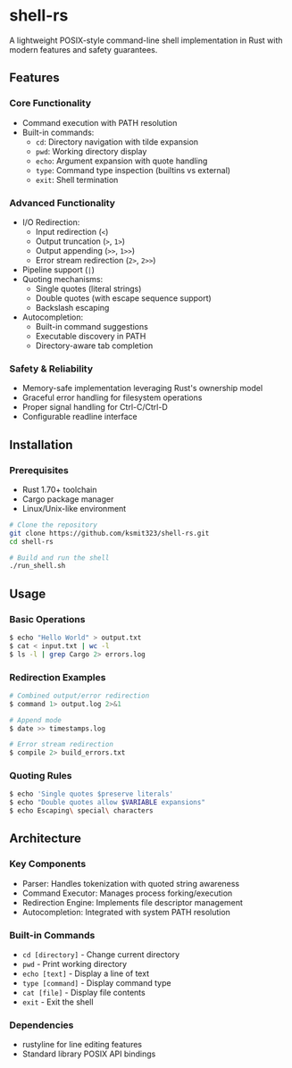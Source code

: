 # shell-rs

A lightweight POSIX-style command-line shell implementation in Rust with modern features and safety guarantees.

## Features

### Core Functionality
- Command execution with PATH resolution
- Built-in commands:
  - `cd`: Directory navigation with tilde expansion
  - `pwd`: Working directory display
  - `echo`: Argument expansion with quote handling
  - `type`: Command type inspection (builtins vs external)
  - `exit`: Shell termination

### Advanced Functionality
- I/O Redirection:
  - Input redirection (`<`)
  - Output truncation (`>`, `1>`)
  - Output appending (`>>`, `1>>`)
  - Error stream redirection (`2>`, `2>>`)
- Pipeline support (`|`)
- Quoting mechanisms:
  - Single quotes (literal strings)
  - Double quotes (with escape sequence support)
  - Backslash escaping
- Autocompletion:
  - Built-in command suggestions
  - Executable discovery in PATH
  - Directory-aware tab completion

### Safety & Reliability
- Memory-safe implementation leveraging Rust's ownership model
- Graceful error handling for filesystem operations
- Proper signal handling for Ctrl-C/Ctrl-D
- Configurable readline interface

## Installation

### Prerequisites
- Rust 1.70+ toolchain
- Cargo package manager
- Linux/Unix-like environment

```bash
# Clone the repository
git clone https://github.com/ksmit323/shell-rs.git
cd shell-rs

# Build and run the shell
./run_shell.sh
```

## Usage

### Basic Operations
```bash
$ echo "Hello World" > output.txt
$ cat < input.txt | wc -l
$ ls -l | grep Cargo 2> errors.log
```

### Redirection Examples
```bash
# Combined output/error redirection
$ command 1> output.log 2>&1

# Append mode
$ date >> timestamps.log

# Error stream redirection
$ compile 2> build_errors.txt
```

### Quoting Rules
```bash
$ echo 'Single quotes $preserve literals'
$ echo "Double quotes allow $VARIABLE expansions"
$ echo Escaping\ special\ characters
```

## Architecture

### Key Components
- Parser: Handles tokenization with quoted string awareness
- Command Executor: Manages process forking/execution
- Redirection Engine: Implements file descriptor management
- Autocompletion: Integrated with system PATH resolution 

### Built-in Commands

- `cd [directory]` - Change current directory
- `pwd` - Print working directory
- `echo [text]` - Display a line of text
- `type [command]` - Display command type
- `cat [file]` - Display file contents
- `exit` - Exit the shell

### Dependencies
- rustyline for line editing features
- Standard library POSIX API bindings
